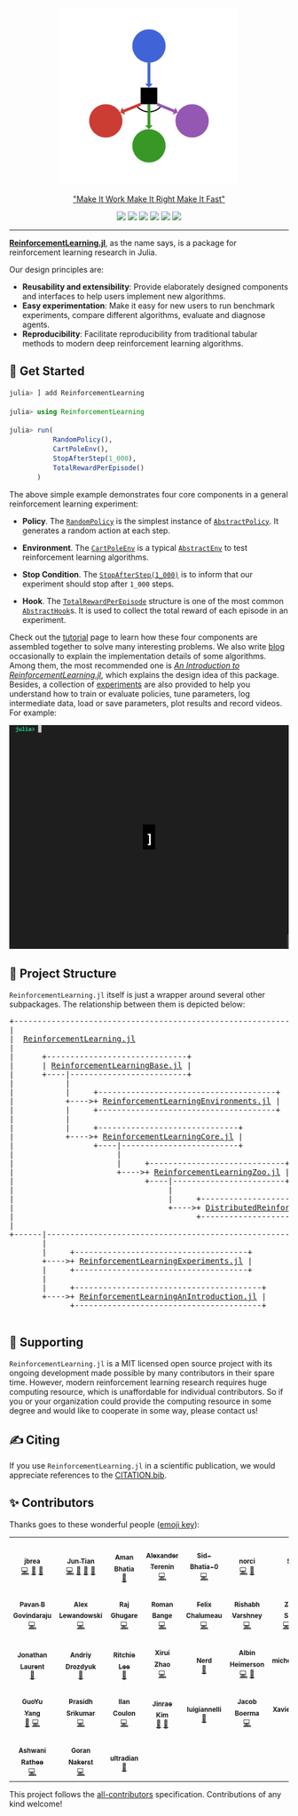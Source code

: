 <!-- ```@raw html -->
<div align="center">
  <p>
  <img src="https://github.com/JuliaReinforcementLearning/ReinforcementLearning.jl/raw/master/docs/src/assets/logo.svg?sanitize=true" width="320px">
  </p>
  
  <p>
  <a href="https://wiki.c2.com/?MakeItWorkMakeItRightMakeItFast">"Make It Work Make It Right Make It Fast"</a>
  </p>
  
  <p>
  <a href="https://github.com/JuliaReinforcementLearning/ReinforcementLearning.jl/actions?query=workflow%3ACI"><img src="https://github.com/JuliaReinforcementLearning/ReinforcementLearning.jl/workflows/CI/badge.svg"></a>
  <a href="https://juliahub.com/ui/Packages/ReinforcementLearning/6l2TO"><img src="https://juliahub.com/docs/ReinforcementLearning/pkgeval.svg"></a>
  <a href="https://juliahub.com/ui/Packages/ReinforcementLearning/6l2TO"><img src="https://juliahub.com/docs/ReinforcementLearning/version.svg"></a>
  <a href="https://github.com/JuliaReinforcementLearning/ReinforcementLearning.jl/blob/master/LICENSE.md"><img src="http://img.shields.io/badge/license-MIT-brightgreen.svg?style=flat"></a>
  <a href="https://julialang.org/slack/"><img src="https://img.shields.io/badge/Chat%20on%20Slack-%23reinforcement--learnin-ff69b4"></a>
  <a href="https://github.com/SciML/ColPrac"><img src="https://img.shields.io/badge/ColPrac-Contributor's%20Guide-blueviolet"></a>
  </p>

</div>
<!-- ``` -->

---

[**ReinforcementLearning.jl**](https://github.com/JuliaReinforcementLearning/ReinforcementLearning.jl),
as the name says, is a package for reinforcement learning research in Julia.

Our design principles are:

- **Reusability and extensibility**: Provide elaborately designed components and
  interfaces to help users implement new algorithms.
- **Easy experimentation**: Make it easy for new users to run benchmark
  experiments, compare different algorithms, evaluate and diagnose agents.
- **Reproducibility**: Facilitate reproducibility from traditional tabular
  methods to modern deep reinforcement learning algorithms.
  

## 🏹 Get Started

```julia
julia> ] add ReinforcementLearning

julia> using ReinforcementLearning

julia> run(
           RandomPolicy(),
           CartPoleEnv(),
           StopAfterStep(1_000),
           TotalRewardPerEpisode()
       )
```

The above simple example demonstrates four core components in a general
reinforcement learning experiment:

- **Policy**. The
  [`RandomPolicy`](https://juliareinforcementlearning.org/docs/rlcore/#ReinforcementLearningCore.RandomPolicy)
  is the simplest instance of
  [`AbstractPolicy`](https://juliareinforcementlearning.org/docs/rlbase/#ReinforcementLearningBase.AbstractPolicy).
  It generates a random action at each step.

- **Environment**. The
  [`CartPoleEnv`](https://juliareinforcementlearning.org/docs/rlenvs/#ReinforcementLearningEnvironments.CartPoleEnv-Tuple{})
  is a typical
  [`AbstractEnv`](https://juliareinforcementlearning.org/docs/rlbase/#ReinforcementLearningBase.AbstractEnv)
  to test reinforcement learning algorithms.

- **Stop Condition**. The
  [`StopAfterStep(1_000)`](https://juliareinforcementlearning.org/docs/rlcore/#ReinforcementLearningCore.StopAfterStep)
  is to inform that our experiment should stop after
  `1_000` steps.

- **Hook**. The
  [`TotalRewardPerEpisode`](https://juliareinforcementlearning.org/docs/rlcore/#ReinforcementLearningCore.TotalRewardPerEpisode)
  structure is one of the most common
  [`AbstractHook`](https://juliareinforcementlearning.org/docs/rlcore/#ReinforcementLearningCore.AbstractHook)s.
  It is used to collect the total reward of each episode in an experiment.

Check out the [tutorial](https://juliareinforcementlearning.org/docs/tutorial/) page to learn how these four
components are assembled together to solve many interesting problems. We also
write [blog](https://juliareinforcementlearning.org/blog/) occasionally to
explain the implementation details of some algorithms. Among them, the most
recommended one is [*An Introduction to
ReinforcementLearning.jl*](https://juliareinforcementlearning.org/blog/an_introduction_to_reinforcement_learning_jl_design_implementations_thoughts/),
which explains the design idea of this package. Besides, a collection of
[experiments](https://juliareinforcementlearning.org/docs/experiments/) are also provided to help you understand how to train
or evaluate policies, tune parameters, log intermediate data, load or save
parameters, plot results and record videos. For example:

<!-- ```@raw html -->
<img
src="https://github.com/JuliaReinforcementLearning/ReinforcementLearning.jl/raw/master/docs/src/assets/JuliaRL_BasicDQN_CartPole.gif?sanitize=true"
width="600px">

<!--

## 🙋 Why ReinforcementLearning.jl?

### 🚀 Fast Speed

[TODO:]

### 🧰 Feature Rich

[TODO:]

-->

<!-- ``` -->

## 🌲 Project Structure

`ReinforcementLearning.jl` itself is just a wrapper around several other
subpackages. The relationship between them is depicted below:

<!-- ```@raw html -->
<pre>+-----------------------------------------------------------------------------------+
|                                                                                   |
|  <a href="https://github.com/JuliaReinforcementLearning/ReinforcementLearning.jl">ReinforcementLearning.jl</a>                                                         |
|                                                                                   |
|      +------------------------------+                                             |
|      | <a href="https://github.com/JuliaReinforcementLearning/ReinforcementLearning.jl/tree/master/src/ReinforcementLearningBase">ReinforcementLearningBase.jl</a> |                                             |
|      +----|-------------------------+                                             |
|           |                                                                       |
|           |     +--------------------------------------+                          |
|           +----&gt;+ <a href="https://github.com/JuliaReinforcementLearning/ReinforcementLearning.jl/tree/master/src/ReinforcementLearningEnvironments">ReinforcementLearningEnvironments.jl</a> |                          |
|           |     +--------------------------------------+                          |
|           |                                                                       |
|           |     +------------------------------+                                  |
|           +----&gt;+ <a href="https://github.com/JuliaReinforcementLearning/ReinforcementLearning.jl/tree/master/src/ReinforcementLearningCore">ReinforcementLearningCore.jl</a> |                                  |
|                 +----|-------------------------+                                  |
|                      |                                                            |
|                      |     +-----------------------------+                        |
|                      +----&gt;+ <a href="https://github.com/JuliaReinforcementLearning/ReinforcementLearning.jl/tree/master/src/ReinforcementLearningZoo">ReinforcementLearningZoo.jl</a> |                        |
|                            +----|------------------------+                        |
|                                 |                                                 |
|                                 |     +-------------------------------------+     |
|                                 +----&gt;+ <a href="https://github.com/JuliaReinforcementLearning/DistributedReinforcementLearning.jl">DistributedReinforcementLearning.jl</a> |     |
|                                       +-------------------------------------+     |
|                                                                                   |
+------|----------------------------------------------------------------------------+
       |
       |     +-------------------------------------+
       +----&gt;+ <a href="https://github.com/JuliaReinforcementLearning/ReinforcementLearning.jl/tree/master/src/ReinforcementLearningExperiments">ReinforcementLearningExperiments.jl</a> |
       |     +-------------------------------------+
       |
       |     +----------------------------------------+
       +----&gt;+ <a href="https://github.com/JuliaReinforcementLearning/ReinforcementLearningAnIntroduction.jl">ReinforcementLearningAnIntroduction.jl</a> |
             +----------------------------------------+

</pre>
<!-- ``` -->

## 🖖 Supporting

`ReinforcementLearning.jl` is a MIT licensed open source project with its
ongoing development made possible by many contributors in their spare time.
However, modern reinforcement learning research requires huge computing
resource, which is unaffordable for individual contributors. So if you or your
organization could provide the computing resource in some degree and would like
to cooperate in some way, please contact us!

## ✍️ Citing

If you use `ReinforcementLearning.jl` in a scientific publication, we would
appreciate references to the [CITATION.bib](https://github.com/JuliaReinforcementLearning/ReinforcementLearning.jl/blob/master/CITATION.bib).

## ✨ Contributors

Thanks goes to these wonderful people ([emoji key](https://allcontributors.org/docs/en/emoji-key)):

<!-- ```@raw html -->
<!-- ALL-CONTRIBUTORS-LIST:START - Do not remove or modify this section -->
<!-- prettier-ignore-start -->
<!-- markdownlint-disable -->
<!-- cSpell:disable -->
<table>
  <tr>
    <td align="center"><a href="http://lcn.epfl.ch/~brea/"><img src="https://avatars.githubusercontent.com/u/12857162?v=4?s=100" width="100px;" alt=""/><br /><sub><b>jbrea</b></sub></a><br /><a href="https://github.com/JuliaReinforcementLearning/ReinforcementLearning.jl/commits?author=jbrea" title="Code">💻</a> <a href="https://github.com/JuliaReinforcementLearning/ReinforcementLearning.jl/commits?author=jbrea" title="Documentation">📖</a> <a href="#maintenance-jbrea" title="Maintenance">🚧</a></td>
    <td align="center"><a href="https://tianjun.me/"><img src="https://avatars.githubusercontent.com/u/5612003?v=4?s=100" width="100px;" alt=""/><br /><sub><b>Jun Tian</b></sub></a><br /><a href="https://github.com/JuliaReinforcementLearning/ReinforcementLearning.jl/commits?author=findmyway" title="Code">💻</a> <a href="https://github.com/JuliaReinforcementLearning/ReinforcementLearning.jl/commits?author=findmyway" title="Documentation">📖</a> <a href="#maintenance-findmyway" title="Maintenance">🚧</a> <a href="#ideas-findmyway" title="Ideas, Planning, & Feedback">🤔</a></td>
    <td align="center"><a href="https://github.com/amanbh"><img src="https://avatars.githubusercontent.com/u/911313?v=4?s=100" width="100px;" alt=""/><br /><sub><b>Aman Bhatia</b></sub></a><br /><a href="https://github.com/JuliaReinforcementLearning/ReinforcementLearning.jl/commits?author=amanbh" title="Documentation">📖</a></td>
    <td align="center"><a href="https://avt.im/"><img src="https://avatars.githubusercontent.com/u/4722472?v=4?s=100" width="100px;" alt=""/><br /><sub><b>Alexander Terenin</b></sub></a><br /><a href="https://github.com/JuliaReinforcementLearning/ReinforcementLearning.jl/commits?author=aterenin" title="Code">💻</a></td>
    <td align="center"><a href="https://github.com/Sid-Bhatia-0"><img src="https://avatars.githubusercontent.com/u/32610387?v=4?s=100" width="100px;" alt=""/><br /><sub><b>Sid-Bhatia-0</b></sub></a><br /><a href="https://github.com/JuliaReinforcementLearning/ReinforcementLearning.jl/commits?author=Sid-Bhatia-0" title="Code">💻</a></td>
    <td align="center"><a href="https://github.com/norci"><img src="https://avatars.githubusercontent.com/u/2986988?v=4?s=100" width="100px;" alt=""/><br /><sub><b>norci</b></sub></a><br /><a href="https://github.com/JuliaReinforcementLearning/ReinforcementLearning.jl/commits?author=norci" title="Code">💻</a> <a href="#maintenance-norci" title="Maintenance">🚧</a></td>
    <td align="center"><a href="https://github.com/sriram13m"><img src="https://avatars.githubusercontent.com/u/28051516?v=4?s=100" width="100px;" alt=""/><br /><sub><b>Sriram</b></sub></a><br /><a href="https://github.com/JuliaReinforcementLearning/ReinforcementLearning.jl/commits?author=sriram13m" title="Code">💻</a></td>
  </tr>
  <tr>
    <td align="center"><a href="https://github.com/gpavanb1"><img src="https://avatars.githubusercontent.com/u/50511632?v=4?s=100" width="100px;" alt=""/><br /><sub><b>Pavan B Govindaraju</b></sub></a><br /><a href="https://github.com/JuliaReinforcementLearning/ReinforcementLearning.jl/commits?author=gpavanb1" title="Code">💻</a></td>
    <td align="center"><a href="https://github.com/AlexLewandowski"><img src="https://avatars.githubusercontent.com/u/15149466?v=4?s=100" width="100px;" alt=""/><br /><sub><b>Alex Lewandowski</b></sub></a><br /><a href="https://github.com/JuliaReinforcementLearning/ReinforcementLearning.jl/commits?author=AlexLewandowski" title="Code">💻</a></td>
    <td align="center"><a href="https://github.com/RajGhugare19"><img src="https://avatars.githubusercontent.com/u/62653460?v=4?s=100" width="100px;" alt=""/><br /><sub><b>Raj Ghugare</b></sub></a><br /><a href="https://github.com/JuliaReinforcementLearning/ReinforcementLearning.jl/commits?author=RajGhugare19" title="Code">💻</a></td>
    <td align="center"><a href="https://github.com/rbange"><img src="https://avatars.githubusercontent.com/u/13252574?v=4?s=100" width="100px;" alt=""/><br /><sub><b>Roman Bange</b></sub></a><br /><a href="https://github.com/JuliaReinforcementLearning/ReinforcementLearning.jl/commits?author=rbange" title="Code">💻</a></td>
    <td align="center"><a href="https://github.com/felixchalumeau"><img src="https://avatars.githubusercontent.com/u/49362657?v=4?s=100" width="100px;" alt=""/><br /><sub><b>Felix Chalumeau</b></sub></a><br /><a href="https://github.com/JuliaReinforcementLearning/ReinforcementLearning.jl/commits?author=felixchalumeau" title="Code">💻</a></td>
    <td align="center"><a href="https://github.com/rishabhvarshney14"><img src="https://avatars.githubusercontent.com/u/53183977?v=4?s=100" width="100px;" alt=""/><br /><sub><b>Rishabh Varshney</b></sub></a><br /><a href="https://github.com/JuliaReinforcementLearning/ReinforcementLearning.jl/commits?author=rishabhvarshney14" title="Code">💻</a></td>
    <td align="center"><a href="https://github.com/zsunberg"><img src="https://avatars.githubusercontent.com/u/4240491?v=4?s=100" width="100px;" alt=""/><br /><sub><b>Zachary Sunberg</b></sub></a><br /><a href="https://github.com/JuliaReinforcementLearning/ReinforcementLearning.jl/commits?author=zsunberg" title="Code">💻</a> <a href="https://github.com/JuliaReinforcementLearning/ReinforcementLearning.jl/commits?author=zsunberg" title="Documentation">📖</a> <a href="#maintenance-zsunberg" title="Maintenance">🚧</a> <a href="#ideas-zsunberg" title="Ideas, Planning, & Feedback">🤔</a></td>
  </tr>
  <tr>
    <td align="center"><a href="https://www.cs.cmu.edu/~jlaurent/"><img src="https://avatars.githubusercontent.com/u/6361331?v=4?s=100" width="100px;" alt=""/><br /><sub><b>Jonathan Laurent</b></sub></a><br /><a href="#ideas-jonathan-laurent" title="Ideas, Planning, & Feedback">🤔</a></td>
    <td align="center"><a href="https://github.com/drozzy"><img src="https://avatars.githubusercontent.com/u/140710?v=4?s=100" width="100px;" alt=""/><br /><sub><b>Andriy Drozdyuk</b></sub></a><br /><a href="https://github.com/JuliaReinforcementLearning/ReinforcementLearning.jl/commits?author=drozzy" title="Documentation">📖</a></td>
    <td align="center"><a href="http://ritchielee.net"><img src="https://avatars.githubusercontent.com/u/7119868?v=4?s=100" width="100px;" alt=""/><br /><sub><b>Ritchie Lee</b></sub></a><br /><a href="https://github.com/JuliaReinforcementLearning/ReinforcementLearning.jl/issues?q=author%3Arcnlee" title="Bug reports">🐛</a></td>
    <td align="center"><a href="https://github.com/xiruizhao"><img src="https://avatars.githubusercontent.com/u/35286069?v=4?s=100" width="100px;" alt=""/><br /><sub><b>Xirui Zhao</b></sub></a><br /><a href="https://github.com/JuliaReinforcementLearning/ReinforcementLearning.jl/commits?author=xiruizhao" title="Code">💻</a></td>
    <td align="center"><a href="https://github.com/metab0t"><img src="https://avatars.githubusercontent.com/u/10501166?v=4?s=100" width="100px;" alt=""/><br /><sub><b>Nerd</b></sub></a><br /><a href="https://github.com/JuliaReinforcementLearning/ReinforcementLearning.jl/commits?author=metab0t" title="Documentation">📖</a></td>
    <td align="center"><a href="https://github.com/albheim"><img src="https://avatars.githubusercontent.com/u/3112674?v=4?s=100" width="100px;" alt=""/><br /><sub><b>Albin Heimerson</b></sub></a><br /><a href="https://github.com/JuliaReinforcementLearning/ReinforcementLearning.jl/commits?author=albheim" title="Code">💻</a> <a href="https://github.com/JuliaReinforcementLearning/ReinforcementLearning.jl/commits?author=albheim" title="Documentation">📖</a></td>
    <td align="center"><a href="https://github.com/michelangelo21"><img src="https://avatars.githubusercontent.com/u/49211663?v=4?s=100" width="100px;" alt=""/><br /><sub><b>michelangelo21</b></sub></a><br /><a href="https://github.com/JuliaReinforcementLearning/ReinforcementLearning.jl/issues?q=author%3Amichelangelo21" title="Bug reports">🐛</a></td>
  </tr>
  <tr>
    <td align="center"><a href="https://github.com/pilgrimygy"><img src="https://avatars.githubusercontent.com/u/49673553?v=4?s=100" width="100px;" alt=""/><br /><sub><b>GuoYu Yang</b></sub></a><br /><a href="https://github.com/JuliaReinforcementLearning/ReinforcementLearning.jl/commits?author=pilgrimygy" title="Documentation">📖</a> <a href="https://github.com/JuliaReinforcementLearning/ReinforcementLearning.jl/commits?author=pilgrimygy" title="Code">💻</a></td>
    <td align="center"><a href="https://github.com/Mobius1D"><img src="https://avatars.githubusercontent.com/u/49596933?v=4?s=100" width="100px;" alt=""/><br /><sub><b>Prasidh Srikumar</b></sub></a><br /><a href="https://github.com/JuliaReinforcementLearning/ReinforcementLearning.jl/commits?author=Mobius1D" title="Code">💻</a></td>
    <td align="center"><a href="https://github.com/ilancoulon"><img src="https://avatars.githubusercontent.com/u/764934?v=4?s=100" width="100px;" alt=""/><br /><sub><b>Ilan Coulon</b></sub></a><br /><a href="https://github.com/JuliaReinforcementLearning/ReinforcementLearning.jl/commits?author=ilancoulon" title="Code">💻</a></td>
    <td align="center"><a href="https://github.com/JinraeKim"><img src="https://avatars.githubusercontent.com/u/43136096?v=4?s=100" width="100px;" alt=""/><br /><sub><b>Jinrae Kim</b></sub></a><br /><a href="https://github.com/JuliaReinforcementLearning/ReinforcementLearning.jl/commits?author=JinraeKim" title="Documentation">📖</a> <a href="https://github.com/JuliaReinforcementLearning/ReinforcementLearning.jl/issues?q=author%3AJinraeKim" title="Bug reports">🐛</a></td>
    <td align="center"><a href="https://github.com/luigiannelli"><img src="https://avatars.githubusercontent.com/u/24853508?v=4?s=100" width="100px;" alt=""/><br /><sub><b>luigiannelli</b></sub></a><br /><a href="https://github.com/JuliaReinforcementLearning/ReinforcementLearning.jl/issues?q=author%3Aluigiannelli" title="Bug reports">🐛</a></td>
    <td align="center"><a href="https://github.com/JBoerma"><img src="https://avatars.githubusercontent.com/u/7275916?v=4?s=100" width="100px;" alt=""/><br /><sub><b>Jacob Boerma</b></sub></a><br /><a href="https://github.com/JuliaReinforcementLearning/ReinforcementLearning.jl/commits?author=JBoerma" title="Code">💻</a></td>
    <td align="center"><a href="http://gitlab.com/plut0n"><img src="https://avatars.githubusercontent.com/u/50026682?v=4?s=100" width="100px;" alt=""/><br /><sub><b>Xavier Valcarce</b></sub></a><br /><a href="https://github.com/JuliaReinforcementLearning/ReinforcementLearning.jl/issues?q=author%3Aplu70n" title="Bug reports">🐛</a></td>
  </tr>
  <tr>
    <td align="center"><a href="https://ashwani-rathee.github.io/"><img src="https://avatars.githubusercontent.com/u/54855463?v=4?s=100" width="100px;" alt=""/><br /><sub><b>Ashwani Rathee</b></sub></a><br /><a href="https://github.com/JuliaReinforcementLearning/ReinforcementLearning.jl/commits?author=ashwani-rathee" title="Code">💻</a></td>
    <td align="center"><a href="https://github.com/jamblejoe"><img src="https://avatars.githubusercontent.com/u/12518354?v=4?s=100" width="100px;" alt=""/><br /><sub><b>Goran Nakerst</b></sub></a><br /><a href="https://github.com/JuliaReinforcementLearning/ReinforcementLearning.jl/commits?author=jamblejoe" title="Code">💻</a></td>
    <td align="center"><a href="https://github.com/ultradian"><img src="https://avatars.githubusercontent.com/u/14141325?v=4?s=100" width="100px;" alt=""/><br /><sub><b>ultradian</b></sub></a><br /><a href="https://github.com/JuliaReinforcementLearning/ReinforcementLearning.jl/commits?author=ultradian" title="Documentation">📖</a></td>
  </tr>
</table>

<!-- cSpell:enable -->
<!-- markdownlint-restore -->
<!-- prettier-ignore-end -->

<!-- ALL-CONTRIBUTORS-LIST:END -->
<!-- ``` -->

This project follows the [all-contributors](https://github.com/all-contributors/all-contributors) specification. Contributions of any kind welcome!
